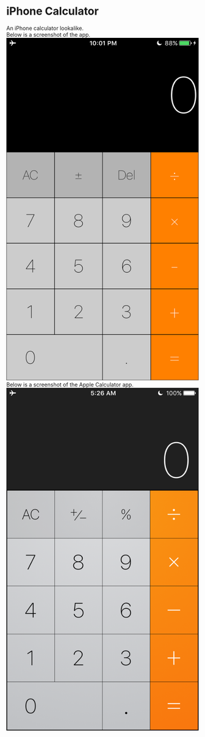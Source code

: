 # iPhone Calculator
An iPhone calculator lookalike.  
Below is a screenshot of the app.  
![Screenshot](Screenshots/IMG_0029.PNG)  
Below is a screenshot of the Apple Calculator app.  
![Apple Calculator](Screenshots/IMG_0030.PNG)  
